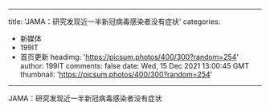 
---
title: 'JAMA：研究发现近一半新冠病毒感染者没有症状'
categories: 
 - 新媒体
 - 199IT
 - 首页更新
headimg: 'https://picsum.photos/400/300?random=254'
author: 199IT
comments: false
date: Wed, 15 Dec 2021 13:00:45 GMT
thumbnail: 'https://picsum.photos/400/300?random=254'
---

<div>   
JAMA：研究发现近一半新冠病毒感染者没有症状  
</div>
            